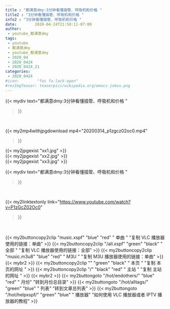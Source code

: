 ```yaml
---
title : "都满意dmy:3分钟看懂插管、呼吸机和价格 "
title2 : "3分钟看懂插管、呼吸机和价格 "
info2 : "3分钟看懂插管、呼吸机和价格 "
date:        2020-04-24T21:58:11-07:00
author:
 - youtube_都满意dmy
tags:
 - youtube
 - 都满意dmy
 - youtube_都满意dmy
 - 2020_04
 - 2020_0424
 - 2020_0424_21
categories:
 - 2020_0424
#icon:        "fas fa-lock-open"
#resImgTeaser: teaserpics/wikipedia.org/emacs-jokes.png
---
```


{{< mydiv text="都满意dmy:3分钟看懂插管、呼吸机和价格 "
>}}
<br>


{{< my2mp4withjpgdownload mp4="20200314_p1zgcz02oc0.mp4"
>}}

{{< my2jpgexist "xx1.jpg" >}}<br>
{{< my2jpgexist "xx2.jpg" >}}<br>
{{< my2jpgexist "xx3.jpg" >}}<br>



{{< mydiv text="都满意dmy:3分钟看懂插管、呼吸机和价格 "
>}}
<br>

{{< my2linktextonly link="https://www.youtube.com/watch?v=P1zGcZ02Oc0"
>}}


<br>

{{< my2buttoncopy2clip "music.xspf"        "blue"   "red"    " 单曲 "  "复制 VLC 播放器使用的链接：单曲" >}} {{< my2buttoncopy2clip "/all.xspf"         "green"  "black"  " 全部 "  "复制 VLC 播放器使用的链接：全部" >}} {{< my2buttoncopy2clip "music.m3u8"        "blue"   "red"    " M3U  "    "复制 M3U 播放器使用的链接：单曲" >}} {{< mybr2 >}} {{< my2buttoncopy2clip ""                  "green"  "black"  " 本页 "    "复制 本页的网址 " >}} {{< my2buttoncopy2clip "/"                 "black"  "red"    " 主站 "    "复制 主站的网址 " >}} {{< mybr2 >}} {{< my2buttongoto      "/hot/endothers/"   "blue"   "red"    " 月份"   "转到月份总目录" >}} {{< my2buttongoto      "/hot/alltags/"     "green"  "blue"   " 列表"   "转到文章总列表" >}} {{< my2buttongoto      "/hot/helpxspf/"    "green"  "blue"   " 播放器" "如何使用 VLC 播放器或者 IPTV 播放器的教程" >}} 
